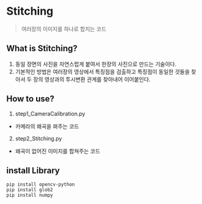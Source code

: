 # Stitching
> 여러장의 이미지를 하나로 합치는 코드

## What is Stitching?
1. 동일 장면의 사진을 자연스럽게 붙여서 한장의 사진으로 만드는 기술이다.
2. 기본적인 방법은 여러장의 영상에서 특징점을 검출하고 특징점이 동일한 것들을 찾아서 두 장의 영상과의 투시변환 관계를 찾아내어 이어붙인다.

## How to use?
1. step1_CameraCalibration.py
- 카메라의 왜곡을 펴주는 코드 
2. step2_Stitching.py
- 왜곡이 없어진 이미지를 합쳐주는 코드

## install Library
```
pip install opencv-python
pip install glob2
pip install numpy
```